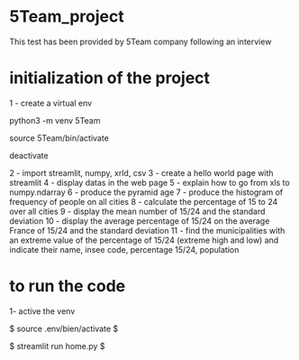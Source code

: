 # 5Team_project

This test has been provided by 5Team company following an interview

# initialization of the project

1 - create a virtual env

python3 -m venv 5Team

source 5Team/bin/activate

deactivate

2 - import streamlit, numpy, xrld, csv
3 - create a hello world page with streamlit
4 - display datas in the web page
5 - explain how to go from xls to numpy.ndarray
6 - produce the pyramid age
7 - produce the histogram of frequency of people on all cities
8 - calculate the percentage of 15 to 24 over all cities
9 - display the mean number of 15/24 and the standard deviation
10 - display the average percentage of 15/24 on the average France of 15/24 and the standard deviation
11 - find the municipalities with an extreme value of the percentage of 15/24 (extreme high and low) and indicate their name, insee code, percentage 15/24, population

# to run the code

1- active the venv

$ source .env/bien/activate $

$ streamlit run home.py $
